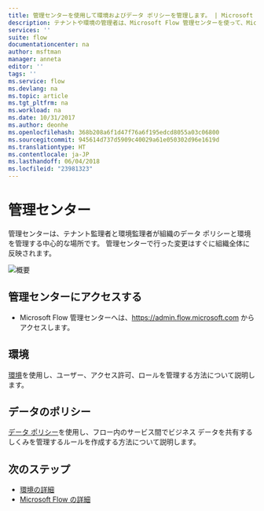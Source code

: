 ```yaml
---
title: 管理センターを使用して環境およびデータ ポリシーを管理します。 | Microsoft Docs
description: テナントや環境の管理者は、Microsoft Flow 管理センターを使って、Microsoft Flow の展開のデータ ポリシーと環境を管理します。
services: ''
suite: flow
documentationcenter: na
author: msftman
manager: anneta
editor: ''
tags: ''
ms.service: flow
ms.devlang: na
ms.topic: article
ms.tgt_pltfrm: na
ms.workload: na
ms.date: 10/31/2017
ms.author: deonhe
ms.openlocfilehash: 368b208a6f1d47f76a6f195edcd8055a03c06800
ms.sourcegitcommit: 945614d737d5909c40029a61e050302d96e1619d
ms.translationtype: HT
ms.contentlocale: ja-JP
ms.lasthandoff: 06/04/2018
ms.locfileid: "23981323"
---
```

# <a name="the-admin-center"></a>管理センター

管理センターは、テナント監理者と環境監理者が組織のデータ ポリシーと環境を管理する中心的な場所です。 管理センターで行った変更はすぐに組織全体に反映されます。

![概要](./media/admin-center-introduction/overview.png)

## <a name="access-the-admin-center"></a>管理センターにアクセスする

* Microsoft Flow 管理センターへは、https://admin.flow.microsoft.com からアクセスします。

## <a name="environments"></a>環境

[環境](environments-overview-admin.md)を使用し、ユーザー、アクセス許可、ロールを管理する方法について説明します。

## <a name="data-policies"></a>データのポリシー

[データ ポリシー](prevent-data-loss.md)を使用し、フロー内のサービス間でビジネス データを共有するしくみを管理するルールを作成する方法について説明します。

## <a name="next-steps"></a>次のステップ

* [環境の詳細](environments-overview-admin.md)
* [Microsoft Flow の詳細](getting-started.md)
